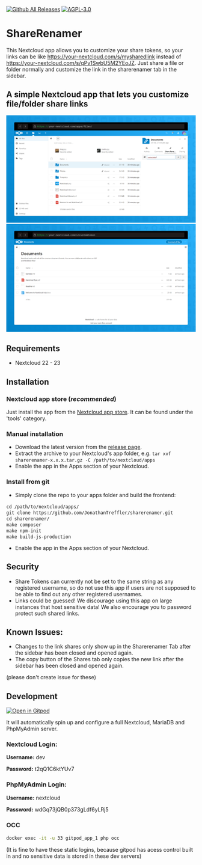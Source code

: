[![Github All Releases](https://img.shields.io/github/downloads/JonathanTreffler/sharerenamer/total.svg)](https://github.com/JonathanTreffler/sharerenamer/releases)
[![AGPL-3.0](https://img.shields.io/github/license/JonathanTreffler/sharerenamer.svg)](https://github.com/JonathanTreffler/sharerenamer/blob/master/LICENSE)

# ShareRenamer

This Nextcloud app allows you to customize your share tokens, so your links can be like https://your-nextcloud.com/s/mysharedlink instead of https://your-nextcloud.com/s/qPv1SwbU5M2YEoJZ. Just share a file or folder normally and customize the link in the sharerenamer tab in the sidebar.

## A simple Nextcloud app that lets you customize file/folder share links

![](screenshots/sharerenamer.png)
![](screenshots/sharerenamer2.png)

## Requirements
* Nextcloud 22 - 23

## Installation
### Nextcloud app store (*recommended*)
Just install the app from the [Nextcloud app store](https://apps.nextcloud.com/apps/sharerenamer). It can be found under the 'tools' category.

### Manual installation
* Download the latest version from the [release page](https://github.com/JonathanTreffler/sharerenamer/releases).
* Extract the archive to your Nextcloud's app folder, e.g. `tar xvf sharerenamer-x.x.x.tar.gz -C /path/to/nextcloud/apps`
* Enable the app in the Apps section of your Nextcloud.

### Install from git
* Simply clone the repo to your apps folder and build the frontend:
```
cd /path/to/nextcloud/apps/
git clone https://github.com/JonathanTreffler/sharerenamer.git
cd sharerenamer/
make composer
make npm-init
make build-js-production
```
* Enable the app in the Apps section of your Nextcloud.

## Security
- Share Tokens can currently not be set to the same string as any registered username, so do not use this app if users are not supposed to be able to find out any other registered usernames.
- Links could be guessed! We discourage using this app on large instances that host sensitive data! We also encourage you to password protect such shared links.

## Known Issues:
- Changes to the link shares only show up in the Sharerenamer Tab after the sidebar has been closed and opened again.
- The copy button of the Shares tab only copies the new link after the sidebar has been closed and opened again.

(please don't create issue for these)

## Development
[![Open in Gitpod](https://gitpod.io/button/open-in-gitpod.svg)](https://gitpod.io/#https://github.com/JonathanTreffler/sharerenamer/)

It will automatically spin up and configure a full Nextcloud, MariaDB and PhpMyAdmin server.

### Nextcloud Login:
**Username:** dev

**Password:** t2qQ1C6ktYUv7

### PhpMyAdmin Login:
**Username:** nextcloud

**Password:** wdGq73jQB0p373gLdf6yLRj5

### OCC
```bash
docker exec -it -u 33 gitpod_app_1 php occ
```

(It is fine to have these static logins, because gitpod has acess control built in and no sensitive data is stored in these dev servers)

